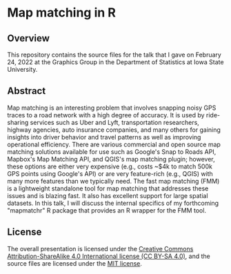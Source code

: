 # Map matching in R

## Overview
This repository contains the source files for the talk that I gave on February 24, 2022 at the Graphics Group in the Department of Statistics at Iowa State University.

## Abstract
Map matching is an interesting problem that involves snapping noisy GPS traces to a road network with a high degree of accuracy. It is used by ride-sharing services such as Uber and Lyft, transportation researchers, highway agencies, auto insurance companies, and many others for gaining insights into driver behavior and travel patterns as well as improving operational efficiency. There are various commercial and open source map matching solutions available for use such as Google's Snap to Roads API, Mapbox's Map Matching API, and QGIS's map matching plugin; however, these options are either very expensive (e.g., costs ~$4k to match 500k GPS points using Google's API) or are very feature-rich (e.g., QGIS) with many more features than we typically need. The fast map matching (FMM) is a lightweight standalone tool for map matching that addresses these issues and is blazing fast. It also has excellent support for large spatial datasets. In this talk, I will discuss the internal specifics of my forthcoming "mapmatchr" R package that provides an R wrapper for the FMM tool.

## License
The overall presentation is licensed under the [Creative Commons Attribution-ShareAlike 4.0 International license (CC BY-SA 4.0)](https://creativecommons.org/licenses/by-sa/4.0/), and the source files are licensed under the [MIT license](https://ashirwad-barnwal.mit-license.org/).
